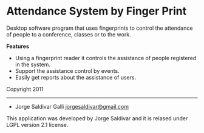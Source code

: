 Attendance System by Finger Print
=================================

Desktop software program that uses fingerprints to control the attendance of people to a conference, classes or to the work.

**Features**
- Using a fingerprint reader it controls the assistance of people registered in the system.
- Support the assistance control by events.
- Easily get reports about the assistance of users.





Copyright 2011
**************
- Jorge Saldivar Galli <jorgesaldivar@gmail.com>

This application was developed by Jorge Saldivar and it is relased under LGPL version 2.1 license.
